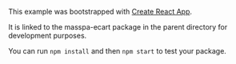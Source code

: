 This example was bootstrapped with [Create React App](https://github.com/facebook/create-react-app).

It is linked to the masspa-ecart package in the parent directory for development purposes.

You can run `npm install` and then `npm start` to test your package.
